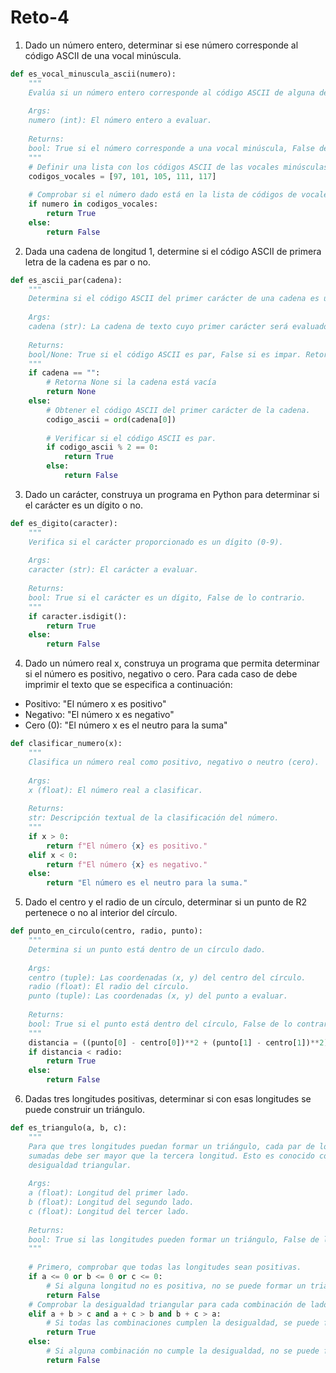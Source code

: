 # Reto-4

1. Dado un número entero, determinar si ese número corresponde al código ASCII de una vocal minúscula.
```python
def es_vocal_minuscula_ascii(numero):
    """
    Evalúa si un número entero corresponde al código ASCII de alguna de las vocales minúsculas.
    
    Args:
    numero (int): El número entero a evaluar.
    
    Returns:
    bool: True si el número corresponde a una vocal minúscula, False de lo contrario.
    """
    # Definir una lista con los códigos ASCII de las vocales minúsculas.
    codigos_vocales = [97, 101, 105, 111, 117]
    
    # Comprobar si el número dado está en la lista de códigos de vocales minúsculas.
    if numero in codigos_vocales:
        return True
    else:
        return False
```

2. Dada una cadena de longitud 1, determine si el código ASCII de primera letra de la cadena es par o no.
```python
def es_ascii_par(cadena):
    """
    Determina si el código ASCII del primer carácter de una cadena es un número par.
    
    Args:
    cadena (str): La cadena de texto cuyo primer carácter será evaluado.
    
    Returns:
    bool/None: True si el código ASCII es par, False si es impar. Retorna None si la cadena está vacía.
    """
    if cadena == "":
        # Retorna None si la cadena está vacía
        return None
    else:
        # Obtener el código ASCII del primer carácter de la cadena.
        codigo_ascii = ord(cadena[0])
        
        # Verificar si el código ASCII es par.
        if codigo_ascii % 2 == 0:
            return True
        else:
            return False
```


3. Dado un carácter, construya un programa en Python para determinar si el carácter es un dígito o no.
```python
def es_digito(caracter):
    """
    Verifica si el carácter proporcionado es un dígito (0-9).
    
    Args:
    caracter (str): El carácter a evaluar.
    
    Returns:
    bool: True si el carácter es un dígito, False de lo contrario.
    """
    if caracter.isdigit():
        return True
    else:
        return False
```


4. Dado un número real x, construya un programa que permita determinar si el número es positivo, negativo o cero. Para cada caso de debe imprimir el texto que se especifica a continuación:

- Positivo: "El número x es positivo"
- Negativo: "El número x es negativo"
- Cero (0): "El número x es el neutro para la suma"
  
```python
def clasificar_numero(x):
    """
    Clasifica un número real como positivo, negativo o neutro (cero).
    
    Args:
    x (float): El número real a clasificar.
    
    Returns:
    str: Descripción textual de la clasificación del número.
    """
    if x > 0:
        return f"El número {x} es positivo."
    elif x < 0:
        return f"El número {x} es negativo."
    else:
        return "El número es el neutro para la suma."
```

5. Dado el centro y el radio de un círculo, determinar si un punto de R2 pertenece o no al interior del círculo.
   
```python
def punto_en_circulo(centro, radio, punto):
    """
    Determina si un punto está dentro de un círculo dado.
    
    Args:
    centro (tuple): Las coordenadas (x, y) del centro del círculo.
    radio (float): El radio del círculo.
    punto (tuple): Las coordenadas (x, y) del punto a evaluar.
    
    Returns:
    bool: True si el punto está dentro del círculo, False de lo contrario.
    """
    distancia = ((punto[0] - centro[0])**2 + (punto[1] - centro[1])**2)**0.5
    if distancia < radio:
        return True
    else:
        return False
```

6. Dadas tres longitudes positivas, determinar si con esas longitudes se puede construir un triángulo.
```python
def es_triangulo(a, b, c):
    """
    Para que tres longitudes puedan formar un triángulo, cada par de longitudes
    sumadas debe ser mayor que la tercera longitud. Esto es conocido como la
    desigualdad triangular.
    
    Args:
    a (float): Longitud del primer lado.
    b (float): Longitud del segundo lado.
    c (float): Longitud del tercer lado.
    
    Returns:
    bool: True si las longitudes pueden formar un triángulo, False de lo contrario.
    """
    
    # Primero, comprobar que todas las longitudes sean positivas.
    if a <= 0 or b <= 0 or c <= 0:
        # Si alguna longitud no es positiva, no se puede formar un triángulo.
        return False
    # Comprobar la desigualdad triangular para cada combinación de lados.
    elif a + b > c and a + c > b and b + c > a:
        # Si todas las combinaciones cumplen la desigualdad, se puede formar un triángulo.
        return True
    else:
        # Si alguna combinación no cumple la desigualdad, no se puede formar un triángulo.
        return False        
```
